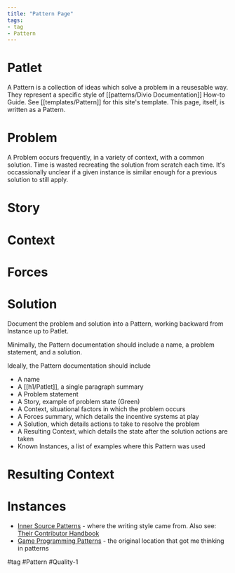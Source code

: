 ```yaml
---
title: "Pattern Page"
tags:
- tag
- Pattern
---
```

# Patlet
A Pattern is a collection of ideas which solve a problem in a reusesable way.  They represent a specific style of [[patterns/Divio Documentation]] How-to Guide. See [[templates/Pattern]] for this site's template.  This page, itself, is written as a Pattern.

# Problem
A Problem occurs frequently, in a variety of context, with a common solution.  Time is wasted recreating the solution from scratch each time.  It's occassionally unclear if a given instance is similar enough for a previous solution to still apply.

# Story

# Context

# Forces

# Solution
Document the problem and solution into a Pattern, working backward from Instance up to Patlet.  

Minimally, the Pattern documentation should include a name, a problem statement, and a solution.

Ideally, the Pattern documentation should include
- A name
- A [[h1/Patlet]], a single paragraph summary
- A Problem statement
- A Story, example of problem state (Green)
- A Context, situational factors in which the problem occurs
- A Forces summary, which details the incentive systems at play
- A Solution, which details actions to take to resolve the problem
- A Resulting Context, which details the state after the solution actions are taken
- Known Instances, a list of examples where this Pattern was used

# Resulting Context

# Instances
- [Inner Source Patterns](https://patterns.innersourcecommons.org/) - where the writing style came from.  Also see: [Their Contributor Handbook](https://github.com/InnerSourceCommons/InnerSourcePatterns/blob/main/meta/contributor-handbook.md)
- [Game Programming Patterns](https://gameprogrammingpatterns.com/) - the original location that got me thinking in patterns

#tag #Pattern #Quality-1 